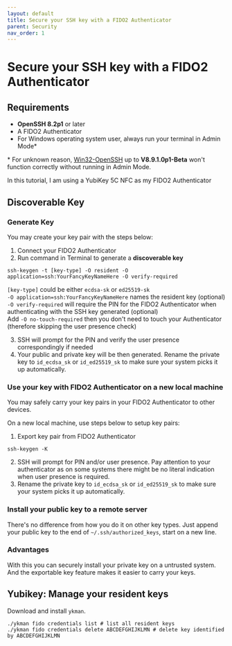 ```yaml
---
layout: default
title: Secure your SSH key with a FIDO2 Authenticator
parent: Security
nav_order: 1
---
```


# Secure your SSH key with a FIDO2 Authenticator

## Requirements
- __OpenSSH 8.2p1__ or later
- A FIDO2 Authenticator
- For Windows operating system user, always run your terminal in Admin Mode*

\* For unknown reason, [Win32-OpenSSH](https://github.com/PowerShell/Win32-OpenSSH/releases) up to **V8.9.1.0p1-Beta** won't function correctly without running in Admin Mode. 

In this tutorial, I am using a YubiKey 5C NFC as my FIDO2 Authenticator

## Discoverable Key

### Generate Key
You may create your key pair with the steps below:

1. Connect your FIDO2 Authenticator
2. Run command in Terminal to generate a **discoverable key**
```
ssh-keygen -t [key-type] -O resident -O application=ssh:YourFancyKeyNameHere -O verify-required
```
`[key-type]` could be either `ecdsa-sk` or `ed25519-sk` <br>
`-O application=ssh:YourFancyKeyNameHere` names the resident key (optional) <br>
`-O verify-required` will require the PIN for the FIDO2 Authenticator when authenticating with the SSH key generated (optional) <br>
Add `-O no-touch-required` then you don't need to touch your Authenticator (therefore skipping the user presence check)

3. SSH will prompt for the PIN and verify the user presence correspondingly if needed
4. Your public and private key will be then generated. Rename the private key to `id_ecdsa_sk` or `id_ed25519_sk` to make sure your system picks it up automatically.

### Use your key with FIDO2 Authenticator on a new local machine
You may safely carry your key pairs in your FIDO2 Authenticator to other devices.

On a new local machine, use steps below to setup key pairs:

1. Export key pair from FIDO2 Authenticator
```
ssh-keygen -K
```
2. SSH will prompt for PIN and/or user presence. Pay attention to your authenticator as on some systems there might be no literal indication when user presence is required.
3. Rename the private key to `id_ecdsa_sk` or `id_ed25519_sk` to make sure your system picks it up automatically.

### Install your public key to a remote server
There's no difference from how you do it on other key types. Just append your public key to the end of `~/.ssh/authorized_keys`, start on a new line.

### Advantages
With this you can securely install your private key on a untrusted system. And the exportable key feature makes it easier to carry your keys. 

## Yubikey: Manage your resident keys

Download and install `ykman`.

```
./ykman fido credentials list # list all resident keys
./ykman fido credentials delete ABCDEFGHIJKLMN # delete key identified by ABCDEFGHIJKLMN 
```